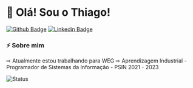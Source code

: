 # 👋 Olá! Sou o Thiago!

[![Github Badge](https://img.shields.io/badge/-Github-000?style=flat-square&logo=Github&logoColor=white&link=https://github.com/Thiago-M-Braga)](https://github.com/Thiago-M-Braga)
[![Linkedin Badge](https://img.shields.io/badge/-LinkedIn-blue?style=flat-square&logo=Linkedin&logoColor=white&link=https://www.linkedin.com/in/thiago-braga-587827234/)](https://www.linkedin.com/in/thiago-braga-587827234/)

### ⚡ Sobre mim

⇨ Atualmente estou trabalhando para WEG
⇨ Aprendizagem Industrial - Programador de Sistemas da Informação - PSIN 2021 - 2023

![Status](https://github-readme-stats.vercel.app/api?username=Thiago-M-Braga)
